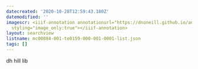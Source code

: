 ```yaml
---
datecreated: '2020-10-28T12:59:43.180Z'
datemodified: ''
imagescr: <iiif-annotation annotationurl="https://dnoneill.github.io/annotate/annotations/78379c90-191d-11eb-912b-86f57128e75c.json"
  styling="image_only:true"></iiif-annotation>
layout: searchview
listname: mc00084-001-te0159-000-001-0001-list.json
tags: []
---
```

dh hill lib